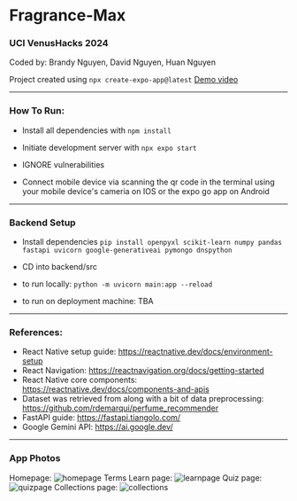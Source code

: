 # Fragrance-Max
### UCI VenusHacks 2024 
Coded by: Brandy Nguyen, David Nguyen, Huan Nguyen

Project created using `npx create-expo-app@latest`
[Demo video](https://youtu.be/kjbxZJkhO7M)

---
### How To Run:

- Install all dependencies with `npm install`

- Initiate development server with `npx expo start`

- IGNORE vulnerabilities

- Connect mobile device via scanning the qr code in the terminal using your mobile device's cameria on IOS or the expo go app on Android

---
### Backend Setup

- Install dependencies `pip install openpyxl scikit-learn numpy pandas fastapi uvicorn google-generativeai pymongo dnspython`


- CD into backend/src

- to run locally: `python -m uvicorn main:app --reload`

- to run on deployment machine: TBA

---
### References:
- React Native setup guide: https://reactnative.dev/docs/environment-setup
- React Navigation: https://reactnavigation.org/docs/getting-started
- React Native core components: https://reactnative.dev/docs/components-and-apis
- Dataset was retrieved from along with a bit of data preprocessing: https://github.com/rdemarqui/perfume_recommender
- FastAPI guide: https://fastapi.tiangolo.com/
- Google Gemini API: https://ai.google.dev/

---
### App Photos
Homepage:
![homepage](./Fragrance-max/assets/images/homepage.png)
Terms Learn page:
![learnpage](./Fragrance-Max/assets/images/Learn.png)
Quiz page:
![quizpage](./Fragrance-Max/assets/images/quiz.png)
Collections page:
![collections](./Fragrance-Max/assets/images/Collection.png)